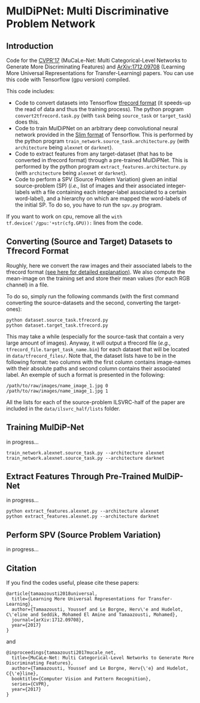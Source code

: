 # MulDiPNet: Multi Discriminative Problem Network

## Introduction
Code for the [CVPR'17](http://perso.ecp.fr/~tamaazouy/files/pdf/MuCaLe_Net_Multi_Categorical_Level_Networks_to_Generate_More_Discriminating_Features.pdf) (MuCaLe-Net: Multi Categorical-Level Networks to Generate More Discriminating Features) and [ArXiv:1712.09708](https://arxiv.org/pdf/1712.09708) (Learning More Universal Representations for Transfer-Learning) papers. 
You can use this code with Tensorflow (gpu version) compiled. 

This code includes:
- Code to convert datasets into Tensorflow [tfrecord format](https://www.tensorflow.org/programmers_guide/datasets) (it speeds-up the read of data and thus the training process). The python program  `convert2tfrecord.task.py` (with `task` being `source_task` or `target_task`) does this.
- Code to train MulDiPNet on an arbitrary deep convolutional neural network provided in the [Slim format](https://github.com/tensorflow/tensorflow/tree/master/tensorflow/contrib/slim) of Tensorflow. This is performed by the python program `train_network.source_task.architecture.py` (with `architecture` being `alexnet` or `darknet`).
- Code to extract features from any target-dataset (that has to be converted in tfrecord format) through a pre-trained MulDiPNet. This is performed by the python program `extract_features.architecture.py` (with `architecture` being `alexnet` or `darknet`).
- Code to perform a SPV (Source Problem Variation) given an initial source-problem (SP) (*i.e.*, list of images and their associated integer-labels with a file containing each integer-label associated to a certain word-label), and a hierarchy on which are mapped the word-labels of the initial SP. To do so, you have to run the `spv.py` program. 

If you want to work on cpu, remove all the `with tf.device('/gpu:'+str(cfg.GPU)):` lines from the code. 

## Converting (Source and Target) Datasets to Tfrecord Format
Roughly, here we convert the raw images and their associated labels to the tfrecord format [(see here for detailed explanation)](todo:link). We also compute the mean-image on the training set and store their mean values (for each RGB channel) in a file. 

To do so, simply run the following commands (with the first command converting the source-datasets and the second, converting the target-ones):
```
python dataset.source_task.tfrecord.py
python dataset.target_task.tfrecord.py
```
This may take a while (especially for the source-task that contain a very large amount of images). 
Anyway, it will output a tfrecord file (*e.g.*, `tfrecord_file.target_task_name.bin`) for each dataset that will be located in `data/tfrecord_files/`. 
Note that, the dataset lists have to be in the following format: two columns with the first column contains image-names with their absolute paths and second column contains their associated label. 
An exemple of such a format is presented in the following:

```
/path/to/raw/images/name_image_1.jpg 0
/path/to/raw/images/name_image_1.jpg 1
```

All the lists for each of the source-problem ILSVRC-half of the paper are included in the `data/ilsvrc_half/lists` folder.

## Training MulDiP-Net

in progress...
```
train_network.alexnet.source_task.py --architecture alexnet
train_network.alexnet.source_task.py --architecture darknet
```

## Extract Features Through Pre-Trained MulDiP-Net

in progress...

```
python extract_features.alexnet.py --architecture alexnet
python extract_features.alexnet.py --architecture darknet
```

## Perform SPV (Source Problem Variation) 

in progress...

## Citation
If you find the codes useful, please cite these papers:
```
@article{tamaazousti2018universal,
  title={Learning More Universal Representations for Transfer-Learning},
  author={Tamaazousti, Youssef and Le Borgne, Herv\'e and Hudelot, C\'eline and Seddik, Mohamed El Amine and Tamaazousti, Mohamed},
  journal={arXiv:1712.09708},
  year={2017}
} 
```
and 
```
@inproceedings{tamaazousti2017mucale_net,
  title={MuCaLe-Net: Multi Categorical-Level Networks to Generate More Discriminating Features},
  author={Tamaazousti, Youssef and Le Borgne, Herv{\'e} and Hudelot, C{\'e}line},
  booktitle={Computer Vision and Pattern Recognition},
  series={CVPR},
  year={2017}
} 
```
